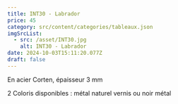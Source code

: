 ```yaml
---
title: INT30 - Labrador
price: 45
category: src/content/categories/tableaux.json
imgSrcList:
  - src: /asset/INT30.jpg
    alt: INT30 - Labrador
date: 2024-10-03T15:11:20.077Z
draft: false
---
```


En acier Corten, épaisseur 3 mm

2 Coloris disponibles : métal naturel vernis ou noir métal
